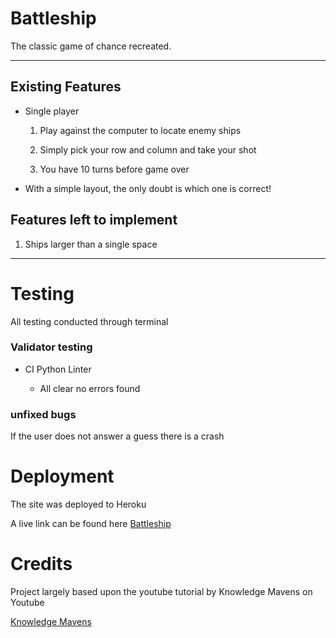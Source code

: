 # Battleship

The classic game of chance recreated.

---

## Existing Features

* Single player

    1. Play against the computer to locate enemy ships

    2. Simply pick your row and column and take your shot

    3. You have 10 turns before game over

* With a simple layout, the only doubt is which one is correct!

## Features left to implement

1. Ships larger than a single space

---

# Testing

All testing conducted through terminal

### Validator testing

* CI Python Linter

    * All clear no errors found


### unfixed bugs

If the user does not answer a guess there is a crash

# Deployment

The site was deployed to Heroku

A live link can be found here [Battleship](https://battleshipnow.herokuapp.com/)

# Credits

Project largely based upon the youtube tutorial by Knowledge Mavens on Youtube

[Knowledge Mavens](https://www.youtube.com/watch?v=tF1WRCrd_HQ)